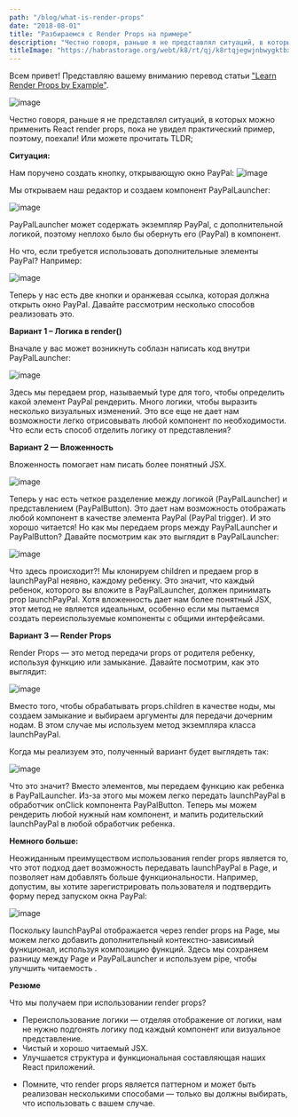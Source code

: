 ```yaml
---
path: "/blog/what-is-render-props"
date: "2018-08-01"
title: "Разбираемся с Render Props на примере"
description: "Честно говоря, раньше я не представлял ситуаций, в которых можно применить React render props, пока не увидел практический пример, поэтому, поехали! Или можете прочитать TLDR;"
titleImage: "https://habrastorage.org/webt/k8/rt/qj/k8rtqjegwjnbwygktbxwotp14uq.png"
---
```


Всем привет! Представляю вашему вниманию перевод статьи <a href="https://engineering.dollarshaveclub.com/learn-render-props-by-example-da3e2524dd2e">"Learn Render Props by Example"</a>.

<img src="https://habrastorage.org/webt/k8/rt/qj/k8rtqjegwjnbwygktbxwotp14uq.png" alt="image"/>

Честно говоря, раньше я не представлял ситуаций, в которых можно применить React render props, пока не увидел практический пример<cut/>, поэтому, поехали! Или можете прочитать TLDR;

<b>Ситуация:</b>

Нам поручено создать кнопку, открывающую окно PayPal:
<img src="https://habrastorage.org/webt/pk/ub/k9/pkubk9vmqesaghcywl66ukr6qpu.png" alt="image"/>

Мы открываем наш редактор и создаем компонент PayPalLauncher:

<img src="https://habrastorage.org/webt/px/r2/r0/pxr2r09jwpfkqskoa9vobqydtak.png" alt="image"/>

PayPalLauncher может содержать экземпляр PayPal, с дополнительной логикой, поэтому неплохо было бы обернуть его (PayPal) в компонент.

Но что, если требуется использовать дополнительные элементы PayPal? Например:

<img src="https://habrastorage.org/webt/_v/gf/v3/_vgfv3swzwtjel1psvjms-ku3tc.png" alt="image"/>

Теперь у нас есть две кнопки и оранжевая ссылка, которая должна открыть окно PayPal. Давайте рассмотрим несколько способов реализовать это.

<b>Вариант 1 – Логика в render()</b>

Вначале у вас может возникнуть соблазн написать код внутри PayPalLauncher:

<img src="https://habrastorage.org/webt/ck/n7/tf/ckn7tfo7-ksitmk1qi_sxpni-wa.png" alt="image"/>

Здесь мы передаем prop, называемый type для того, чтобы определить какой элемент PayPal рендерить. Много логики, чтобы выразить несколько визуальных изменений. Это все еще не дает нам возможности легко отрисовывать любой компонент по необходимости. Что если есть способ отделить логику от представления?

<b>Вариант 2 — Вложенность</b>

Вложенность помогает нам писать более понятный JSX.

<img src="https://habrastorage.org/webt/a3/ig/xl/a3igxl2ujuazgcusguzvdxhap9q.png" alt="image"/>

Теперь у нас есть четкое разделение между логикой (PayPalLauncher) и представлением (PayPalButton). Это дает нам возможность отображать любой компонент в качестве элемента PayPal (PayPal trigger). И это хорошо читается! Но как мы передаем props между PayPalLauncher и PayPalButton? Давайте посмотрим как это выглядит в PayPalLauncher:

<img src="https://habrastorage.org/webt/bo/xs/dl/boxsdlcoen2a69oytygx9hm33ke.png" alt="image"/>

Что здесь происходит?! Мы клонируем children и предаем prop в launchPayPal неявно, каждому ребенку. Это значит, что каждый ребенок, которого вы вложите в PayPalLauncher, должен принимать prop launchPayPal. Хотя вложенность дает нам более понятный JSX, этот метод не является идеальным, особенно если мы пытаемся создать переиспользуемые компоненты с общими интерфейсами.

<b>Вариант 3 — Render Props</b>

Render Props — это метод передачи props от родителя ребенку, используя функцию или замыкание. Давайте посмотрим, как это выглядит:

<img src="https://habrastorage.org/webt/xg/jq/m3/xgjqm32lbcghrebjzj3y6l0xojy.png" alt="image"/>

Вместо того, чтобы обрабатывать props.children в качестве ноды, мы создаем замыкание и выбираем аргументы для передачи дочерним нодам. В этом случае мы используем метод экземпляра класса launchPayPal.

Когда мы реализуем это, полученный вариант будет выглядеть так:

<img src="https://habrastorage.org/webt/0y/ef/wd/0yefwdvtpvqxxaosd_-wzoa8xrk.png" alt="image"/>

Что это значит? Вместо элементов, мы передаем функцию как ребенка в PayPalLauncher. Из-за этого мы можем легко передать launchPayPal в обработчик onClick компонента PayPalButton. Теперь мы можем рендерить любой нужный нам компонент, и мапить родительский launchPayPal в любой обработчик ребенка.

<b>Немного больше:</b>

Неожиданным преимуществом использования render props является то, что этот подход дает возможность передавать launchPayPal в Page, и позволяет нам добавлять больше функциональности. Например, допустим, вы хотите зарегистрировать пользователя и подтвердить форму перед запуском окна PayPal:

<img src="https://habrastorage.org/webt/-4/93/je/-493jelg3u68jfpoufnkxzlvy9i.png" alt="image"/>

Поскольку launchPayPal отображается через render props на Page, мы можем легко добавить дополнительный контекстно-зависимый функционал, используя композицию функций. Здесь мы сохраняем разницу между Page и PayPalLauncher и используем pipe, чтобы улучшить читаемость .

<b>Резюме</b>

Что мы получаем при использовании render props?

<ul>
	<li>Переиспользование логики — отделяя отображение от логики, нам не нужно подгонять логику под каждый компонент или визуальное представление.</li>
	<li>Чистый и хорошо читаемый JSX.</li>
	<li>Улучшается структура и функциональная составляющая наших React приложений.</li>
</ul>

* Помните, что render props является паттерном и может быть реализован несколькими способами — только вы должны выбирать, что использовать с вашем случае.
